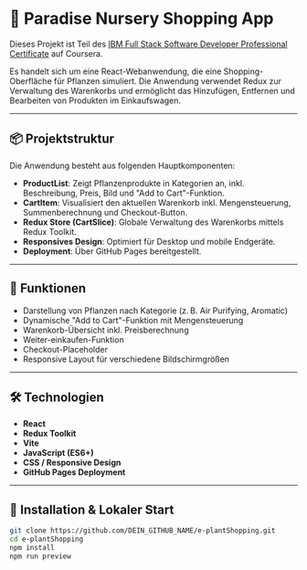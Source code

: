 # 🌿 Paradise Nursery Shopping App

Dieses Projekt ist Teil des [IBM Full Stack Software Developer Professional Certificate](https://www.coursera.org/professional-certificates/ibm-full-stack-cloud-developer) auf Coursera.

Es handelt sich um eine React-Webanwendung, die eine Shopping-Oberfläche für Pflanzen simuliert. Die Anwendung verwendet Redux zur Verwaltung des Warenkorbs und ermöglicht das Hinzufügen, Entfernen und Bearbeiten von Produkten im Einkaufswagen.

---

## 📦 Projektstruktur

Die Anwendung besteht aus folgenden Hauptkomponenten:

- **ProductList**: Zeigt Pflanzenprodukte in Kategorien an, inkl. Beschreibung, Preis, Bild und "Add to Cart"-Funktion.
- **CartItem**: Visualisiert den aktuellen Warenkorb inkl. Mengensteuerung, Summenberechnung und Checkout-Button.
- **Redux Store (CartSlice)**: Globale Verwaltung des Warenkorbs mittels Redux Toolkit.
- **Responsives Design**: Optimiert für Desktop und mobile Endgeräte.
- **Deployment**: Über GitHub Pages bereitgestellt.

---

## 🚀 Funktionen

- Darstellung von Pflanzen nach Kategorie (z. B. Air Purifying, Aromatic)
- Dynamische "Add to Cart"-Funktion mit Mengensteuerung
- Warenkorb-Übersicht inkl. Preisberechnung
- Weiter-einkaufen-Funktion
- Checkout-Placeholder
- Responsive Layout für verschiedene Bildschirmgrößen

---

## 🛠️ Technologien

- **React**
- **Redux Toolkit**
- **Vite**
- **JavaScript (ES6+)**
- **CSS / Responsive Design**
- **GitHub Pages Deployment**

---

## 📂 Installation & Lokaler Start

```bash
git clone https://github.com/DEIN_GITHUB_NAME/e-plantShopping.git
cd e-plantShopping
npm install
npm run preview
```
